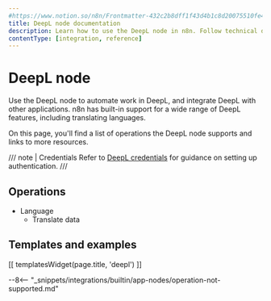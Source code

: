 ```yaml
---
#https://www.notion.so/n8n/Frontmatter-432c2b8dff1f43d4b1c8d20075510fe4
title: DeepL node documentation
description: Learn how to use the DeepL node in n8n. Follow technical documentation to integrate DeepL node into your workflows.
contentType: [integration, reference]
---
```


# DeepL node

Use the DeepL node to automate work in DeepL, and integrate DeepL with other applications. n8n has built-in support for a wide range of DeepL features, including translating languages.

On this page, you'll find a list of operations the DeepL node supports and links to more resources.

/// note | Credentials
Refer to [DeepL credentials](/integrations/builtin/credentials/deepl/) for guidance on setting up authentication. 
///

## Operations

* Language
    * Translate data

## Templates and examples

<!-- see https://www.notion.so/n8n/Pull-in-templates-for-the-integrations-pages-37c716837b804d30a33b47475f6e3780 -->
[[ templatesWidget(page.title, 'deepl') ]]

--8<-- "_snippets/integrations/builtin/app-nodes/operation-not-supported.md"


